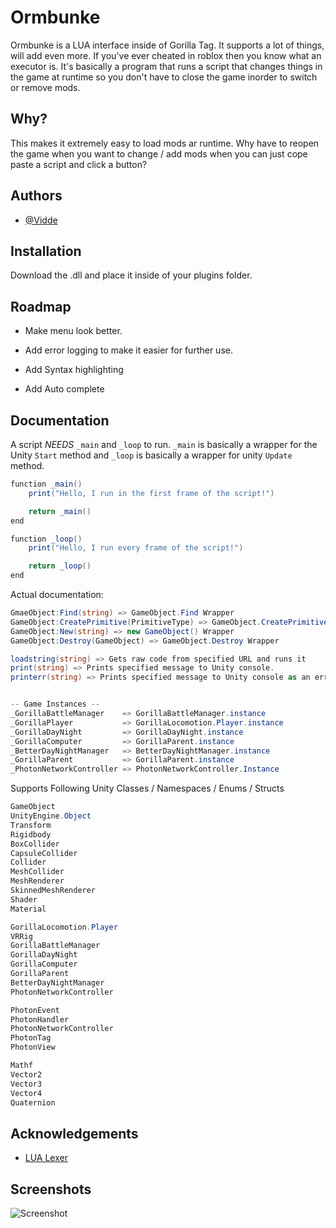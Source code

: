 
# Ormbunke
Ormbunke is a LUA interface inside of Gorilla Tag. It supports a lot of things, will add even more. If you've ever cheated in roblox then you know what an executor is. It's basically a program that runs a script that changes things in the game at runtime so you don't have to close the game inorder to switch or remove mods.

## Why?
This makes it extremely easy to load mods ar runtime. Why have to reopen the game when you want to change / add mods when you can just cope paste a script and click a button?

## Authors

- [@Vidde](https://www.youtube.com/channel/UCHvt7X1hBjoTpUzXEiSjzVw)


## Installation
Download the .dll and place it inside of your plugins folder.
## Roadmap

- Make menu look better.

- Add error logging to make it easier for further use.

- Add Syntax highlighting

- Add Auto complete
## Documentation
A script *NEEDS* `_main` and `_loop` to run. `_main` is basically a wrapper for the Unity `Start` method and `_loop` is basically a wrapper for unity `Update` method.
```C#
function _main()
    print("Hello, I run in the first frame of the script!")

    return _main()
end

function _loop()
    print("Hello, I run every frame of the script!")

    return _loop()
end
```

Actual documentation:
```C#
GmaeObject:Find(string) => GameObject.Find Wrapper
GameObject:CreatePrimitive(PrimitiveType) => GameObject.CreatePrimitive Wrapper
GameObject:New(string) => new GameObject() Wrapper
GameObject:Destroy(GameObject) => GameObject.Destroy Wrapper

loadstring(string) => Gets raw code from specified URL and runs it
print(string) => Prints specified message to Unity console.
printerr(string) => Prints specified message to Unity console as an error.


-- Game Instances --
_GorillaBattleManager    => GorillaBattleManager.instance
_GorillaPlayer           => GorillaLocomotion.Player.instance
_GorillaDayNight         => GorillaDayNight.instance
_GorillaComputer         => GorillaParent.instance
_BetterDayNightManager   => BetterDayNightManager.instance
_GorillaParent           => GorillaParent.instance
_PhotonNetworkController => PhotonNetworkController.Instance

```
Supports Following Unity Classes / Namespaces / Enums / Structs
```C#
GameObject
UnityEngine.Object
Transform
Rigidbody
BoxCollider
CapsuleCollider
Collider
MeshCollider
MeshRenderer
SkinnedMeshRenderer
Shader
Material

GorillaLocomotion.Player
VRRig
GorillaBattleManager
GorillaDayNight
GorillaComputer
GorillaParent
BetterDayNightManager
PhotonNetworkController

PhotonEvent
PhotonHandler
PhotonNetworkController
PhotonTag
PhotonView

Mathf
Vector2
Vector3
Vector4
Quaternion
```
## Acknowledgements
 - [LUA Lexer](https://www.moonsharp.org/)

## Screenshots
![Screenshot](https://cdn.discordapp.com/attachments/1084603189053116538/1168375298941779978/image.png)

